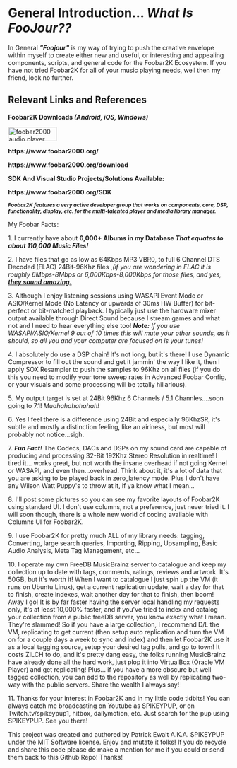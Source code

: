<H1> General Introduction... <i>What Is FooJour??</i></H1>

  <p>In General <b><i>"Foojour"</i></b> is my way of trying to push the creative envelope within myself to create either new and useful, or interesting and appealing components, scripts, and general code for the Foobar2K Ecosystem.  If you have not tried Foobar2K for all of your music playing needs, well then my friend, look no further.</p>

<H2>Relevant Links and References</H2>
  
  
  <B> Foobar2K Downloads <i>(Android, iOS, Windows)</i></B><lf>

<p><a href="https://www.foobar2000.org/" title="foobar2000 homepage"><img
  src="https://www.foobar2000.org/button-large.png" alt="foobar2000 audio player" width="110" height="32" /></a></p><break>
  
  
  <p><B>https://www.foobar2000.org/</B></p>
  <p><B>https://www.foobar2000.org/download</B></p>
  
  <p><B>SDK And Visual Studio Projects/Solutions Available:</B><p>
  <p></p>
  <p><b>https://www.foobar2000.org/SDK</b></p>

<b><i>
<sub>Foobar2K features a very active developer group that works on components, core, DSP, functionality, display, etc. for the multi-talented player and media library manager.
</i></b></sub>

<p><heading>My Foobar Facts:</heading></p>
<p></p>
<p>1. I currently have about <B>6,000+ Albums in my Database</B><i><b>  That equates to about 110,000 Music Files!</b></i></p>

<p>2. I have files that go as low as 64Kbps MP3 VBR0, to full 6 Channel DTS Decoded (FLAC) 24Bit-96Khz files ,<i>(if you are wondering in FLAC it is roughly 6Mbps-8Mbps or 6,000Kbps-8,000Kbps for those files, and yes, <u><b>they sound amazing.</b></u></i></p>

<p>3. Although I enjoy listening sessions using WASAPI Event Mode or ASIO/Kernel Mode (No Latency or upwards of 30ms HW Buffer) for bit-perfect or bit-matched playback.  I typically just use the hardware mixer output available through Direct Sound because I stream games and what not and I need to hear everything else too!  <i><b>Note:</b> If you use WASAPI/ASIO/Kernel 9 out of 10 times this will mute your other sounds, as it should, so all you and your computer are focused on is your tunes!</i></p>

<p>4. I absolutely do use a DSP chain!  It's not long, but it's there!  I use Dynamic Compressor to fill out the sound and get it jammin' the way I like it, then I apply SOX Resampler to push the samples to 96Khz on all files (if you do this you need to modify your tone sweep rates in Advanced Foobar Config, or your visuals and some processing will be totally hillarious).</p>

<p>5. My output target is set at 24Bit 96Khz 6 Channels / 5.1 Channles....soon going to 7.1!  <i>Muahahahahahah!</i></p>

<p>6. Yes I feel there is a difference using 24Bit and especially 96KhzSR, it's subtle and mostly a distinction feeling, like an airiness, but most will probably not notice...sigh.</p>

<p>7. <b><i>Fun Fact!</i></b>  The Codecs, DACs and DSPs on my sound card are capable of producing and processing 32-Bit 192Khz Stereo Resolution in realtime!  I tired it... works great, but not worth the insane overhead if not going Kernel or WASAPI, and even then...overhead.  Think about it, it's a lot of data that you are asking to be played back in zero_latency mode.  Plus I don't have any Wilson Watt Puppy's to throw at it, if ya know what I mean...</p>

<p>8. I'll post some pictures so you can see my favorite layouts of Foobar2K using standard UI.  I don't use columns, not a preference, just never tried it.  I will soon though, there is a whole new world of coding available with Columns UI for Foobar2K.</p>

<p>9. I use Foobar2K for pretty much ALL of my library needs: tagging, Converting, large search queries, Importing, Ripping, Upsampling, Basic Audio Analysis, Meta Tag Management, etc...</p>

<p>10. I operate my own FreeDB MusicBrainz server to catalogue and keep my collection up to date with tags, comments, ratings, reviews and artwork.  It's 50GB, but it's worth it!  When I want to catalogue I just spin up the VM (it runs on Ubuntu Linux), get a current replication update, wait a day for that to finish, create indexes, wait another day for that to finish, then boom!  Away I go!  It is by far faster having the server local handling my requests only, it's at least 10,000% faster, and if you've tried to index and catalog your collection from a public freeDB server, you know exactly what I mean.  They're slammed!  So if you have a large collection, I recommend D/L the VM, replicating to get current (then setup auto replication and turn the VM on for a couple days a week to sync and index) and then let Foobar2K use it as a local tagging source, setup your desired tag pulls, and go to town!  It costs ZILCH to do, and it's pretty dang easy, the folks running MusicBrainz have already done all the hard work, just plop it into VirtualBox (Oracle VM Player) and get replicating!  Plus... if you have a more obscure but well tagged collection, you can add to the repository as well by replicating two-way with the public servers.  Share the wealth I always say!</p>

<p>11. Thanks for your interest in Foobar2K and in my little code tidbits!  You can always catch me broadcasting on Youtube as SPIKEYPUP, or on Twitch.tv/spikeypup1, hitbox, dailymotion, etc.  Just search for the pup using SPIKEYPUP.  See you there!</p>

<p>This project was created and authored by Patrick Ewalt A.K.A. SPIKEYPUP under the MIT Software license.  Enjoy and mutate it folks! If you do recycle and share this code please do make a mention for me if you could or send them back to this Github Repo!  Thanks!</p>

